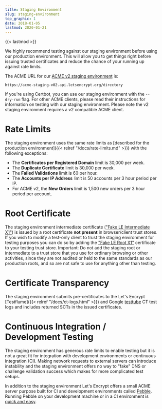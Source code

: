 ```yaml
---
title: Staging Environment
slug: staging-environment
top_graphic: 1
date: 2018-01-05
lastmod: 2020-01-21
---
```


{{< lastmod >}}

We highly recommend testing against our staging environment before using our production environment. This will allow you to get things right before issuing trusted certificates and reduce the chance of your running up against rate limits.

The ACME URL for our [ACME v2 staging environment](https://community.letsencrypt.org/t/staging-endpoint-for-acme-v2/49605) is:

`https://acme-staging-v02.api.letsencrypt.org/directory`

If you're using Certbot, you can use our staging environment with the `--dry-run` flag. For other ACME clients, please read their instructions for information on testing with our staging environment. Please note the v2 staging environment requires a v2 compatible ACME client.

# Rate Limits

The staging environment uses the same rate limits as [described for the production environment]({{< relref "/docs/rate-limits.md" >}}) with the following exceptions:

* The **Certificates per Registered Domain** limit is 30,000 per week.
* The **Duplicate Certificate** limit is 30,000 per week.
* The **Failed Validations** limit is 60 per hour.
* The **Accounts per IP Address** limit is 50 accounts per 3 hour period per IP.
* For ACME v2, the **New Orders** limit is 1,500 new orders per 3 hour period per account.

# Root Certificate

The staging environment intermediate certificate (["Fake LE Intermediate X1"](/certs/fakeleintermediatex1.pem)) is issued by a root certificate **not present** in browser/client trust stores. If you wish to modify a test-only client to trust the staging environment for testing purposes you can do so by adding the ["Fake LE Root X1"](/certs/fakelerootx1.pem) certificate to your testing trust store. Important: Do not add the staging root or intermediate to a trust store that you use for ordinary browsing or other activities, since they are not audited or held to the same standards as our production roots, and so are not safe to use for anything other than testing.

# Certificate Transparency

The staging environment submits pre-certificates to the Let's Encrypt [Testflume]({{< relref "/docs/ct-logs.html" >}}) and Google [testtube](http://www.certificate-transparency.org/known-logs#TOC-Test-Logs) CT test logs and includes returned SCTs in the issued certificates.

# Continuous Integration / Development Testing

The staging environment has generous rate limits to enable testing but it is not a great fit for integration with development environments or continuous integration (CI). Making network requests to external servers can introduce instability and the staging environment offers no way to "fake" DNS or challenge validation success which makes for more complicated test setups.

In addition to the staging environment Let's Encrypt offers a small ACME server purpose built for CI and development environments called [Pebble](https://github.com/letsencrypt/pebble). Running Pebble on your development machine or in a CI environment is [quick and easy](https://github.com/letsencrypt/pebble#docker).

